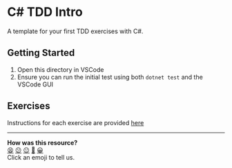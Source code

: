 # C# TDD Intro

A template for your first TDD exercises with C#.

## Getting Started

1. Open this directory in VSCode
2. Ensure you can run the initial test using both `dotnet test` and the VSCode GUI

## Exercises

Instructions for each exercise are provided [here](../../04_testing_with_nunit.ed.md)


<!-- BEGIN GENERATED SECTION DO NOT EDIT -->

---

**How was this resource?**  
[😫](https://airtable.com/shrUJ3t7KLMqVRFKR?prefill_Repository=makersacademy/csharp-apprenticeship-module&prefill_File=main/exercises/csharp_tdd_intro/README.md&prefill_Sentiment=😫) [😕](https://airtable.com/shrUJ3t7KLMqVRFKR?prefill_Repository=makersacademy/csharp-apprenticeship-module&prefill_File=main/exercises/csharp_tdd_intro/README.md&prefill_Sentiment=😕) [😐](https://airtable.com/shrUJ3t7KLMqVRFKR?prefill_Repository=makersacademy/csharp-apprenticeship-module&prefill_File=main/exercises/csharp_tdd_intro/README.md&prefill_Sentiment=😐) [🙂](https://airtable.com/shrUJ3t7KLMqVRFKR?prefill_Repository=makersacademy/csharp-apprenticeship-module&prefill_File=main/exercises/csharp_tdd_intro/README.md&prefill_Sentiment=🙂) [😀](https://airtable.com/shrUJ3t7KLMqVRFKR?prefill_Repository=makersacademy/csharp-apprenticeship-module&prefill_File=main/exercises/csharp_tdd_intro/README.md&prefill_Sentiment=😀)  
Click an emoji to tell us.

<!-- END GENERATED SECTION DO NOT EDIT -->
